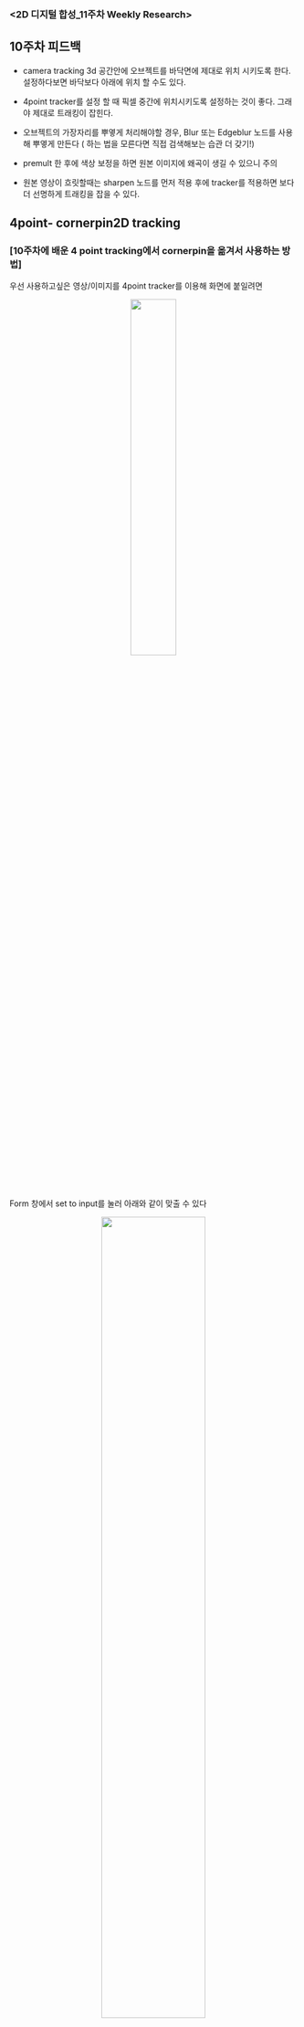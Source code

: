 ### <2D 디지털 합성_11주차 Weekly Research>

## 10주차 피드백 

- camera tracking 3d 공간안에 오브젝트를 바닥면에 제대로 위치 시키도록 한다. 설정하다보면 바닥보다 아래에 위치 할 수도 있다.  

- 4point tracker를 설정 할 때 픽셀 중간에 위치시키도록 설정하는 것이 좋다. 그래야 제대로 트래킹이 잡힌다.  

- 오브젝트의 가장자리를 뿌옇게 처리해야할 경우, Blur 또는 Edgeblur 노드를 사용해 뿌옇게 만든다 ( 하는 법을 모른다면 직접 검색해보는 습관 더 갖기!)   

- premult 한 후에 색상 보정을 하면 원본 이미지에 왜곡이 생길 수 있으니 주의  

- 원본 영상이 흐릿할때는 sharpen 노드를 먼저 적용 후에 tracker를 적용하면 보다 더 선명하게 트래킹을 잡을 수 있다.   



## 4point- cornerpin2D tracking 

### [10주차에 배운 4 point tracking에서 cornerpin을 옮겨서 사용하는 방법]

우선 사용하고싶은 영상/이미지를 4point tracker를 이용해 화면에 붙일려면 
<p align="center"><img src="https://user-images.githubusercontent.com/112764860/208282194-576760ed-8b43-4c01-8a99-058ed1d5a669.png" width="40%" height="40%"/></p>

Form 창에서 set to input를 눌러 아래와 같이 맞출 수 있다 

<p align="center"><img src="https://user-images.githubusercontent.com/112764860/208282084-c14bf560-373c-4216-b0bc-3a2aa953f312.png" width="60%" height="60%"/></p>

- 그러나 카메라 트래킹 마커가 표시된 화면을 사용하다보면 합성을 하고싶은 가장자리까지 합성이 되지 않는 경우가 생긴다   

<p align="center"><img src="https://user-images.githubusercontent.com/112764860/208282384-f611875f-862b-4462-a333-1d1ad1637f6b.png" width="70%" height="70%"/></p>

- cornpin2d 노드를 하나 더 생성 한 뒤 연결, form 창에서 ' set to input ' 클릭 후 cornerpin 창에서 Copy form 클릭  
 
<p align="center"><img src="https://user-images.githubusercontent.com/112764860/208282436-e3918d9a-ef48-4f03-aaef-c3d724eb949b.png" width="60%" height="60%"/></p>

- 영상/이미지 가장자리에 꼭짓점이 생기면서 이동 시킬 수 있게 된다. 화면에 맞춰 가장자리를 맞춰주면 된다.

- 손가락만 딴 roto를 merge로 합성 or 합성하는 이미지에 손가락 이동에 따라  
  roto 따기로  원본 영상과 합성하는 이미지를 겹치게 합성할 수 있다. 

## 2.5D 합성 
- 2D 이미지가 3D화가 되어서 공간감이 나도록 만드는 합성 

- 좋아하는 2.5D 합성 찾아보기 


### [ 매트 페인팅을 이용한 2.5D 합성 ]

- photoshop에서 매트 페인팅한 psd 파일을 누크로 불러오면 레이어별로 불러올 수 있다.  
  'breakout layers'로 psd파일 순서 그대로 불러오기가 가능

- 레이어가 분리된 파일을 누크로 가져온다면 레이어 간 각각의 색보정이 손쉽게 가능하다. 

  레이어 사이에 날아다니는 물체를 넣을 수 있다.  

#### [ 포토샵과 누크의 차이점] 

- 포토샵은 알파를 투명으로 보고 누크는 채널의 데이터로 본다.  


.
#### [card 생성]

- 레이어 사이로 카메라가 들어갈 수 있도록 card라는 plane object를 만들어 레이어간 간격을 만들어 준다.   


- shuffle 노드 : 기본으로 rbga로 되어 있는 레이어이미지를 shuffle기능을 사용하여
premult를 해주면 알파가 투명화된 card 파일로 만들어진다 

- 레이어 별로 shuffle로 카드 오브젝트로 변환시켜 배치한다.
<p align="center"><img src="https://user-images.githubusercontent.com/112764860/208284984-30ff6faf-3ddb-415a-88b8-a7975b024b32.png" width="60%" height="60%"/></p>


#### [누크에서 자주사용하는 log expression]
- 노드 별 라벨이 일일히 이름을 입력하기 귀찮을 때, label 칸에 {value int} 를 입력 
  -> 그러면 psd파일에 들어있는 레이어 이름으로 자동 라벨링이 된다. 

#### [카메라 구성] 
- 멀리 보내는 레이어 들은 크기들을 조절해 배치한다 
- 카메라에 키프레임을 줘서 화면안으로 공간을 들어가도록 한다. 화면 안으로 들어갈 수록 깊이감이 잘 느껴지게 된다 

### [ZDefocus]
- ZDefocus 노드는 point를 이용해 깊이감을 낸 화면에 포커스블러를 자동으로 생성시켜준다 점에 멀어질수록 블러처리가 된다. 
- 카메라로 직접 많이 찍어보면서 포커스의 감을 익히는 것이 좋다.
<p align="center"><img src="https://user-images.githubusercontent.com/112764860/208285474-61905785-c732-4340-ab81-45d8bc41a330.png" width="60%" height="60%"/></p>

***
### [ 평면 이미지 하나를 이용한 2.5D 합성 ]
- 평면의 복도 이미지를 가지고 안으로 들어가는 연출이 가능하다.
- [장점]: 단순 이미지의 스케일을 키워 화면 안으로 들어가는 것이 아니기 때문에 이미지의 픽셀이 깨지는 것을 방지할 수 있다.

- card노드를 생성해 노드를 생성하면 그  안에 이미지 상이 맺힌다
<p align="center"><img src="https://user-images.githubusercontent.com/112764860/208285835-f47ae509-d527-433b-8cb8-93e8cd56a3b1.png" width="60%" height="60%"/></p>

- 면 마다 card로 만들어 천장,바닥, 양옆면, 복도 끝  총 5면을 만든다. 



